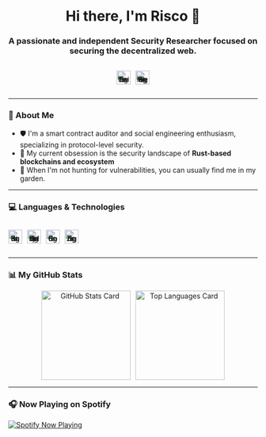 <div align="center">

# Hi there, I'm Risco 👋

### A passionate and independent Security Researcher focused on securing the decentralized web.
<p align="center" style="display:inline-flex; gap:10px; align-items:center; line-height:0;">
  <a href="https://twitter.com/Hecok_" target="_blank" rel="noopener noreferrer" aria-label="Twitter Profile" style="text-decoration: none;">
    <img src="https://img.shields.io/badge/Twitter-303030?style=for-the-badge&logo=twitter&logoColor=white" alt="Twitter Badge" height="28" border="0" style="display:block;"/>
  </a>
  <a href="https://www.vigilseek.com/user/hecok" target="_blank" rel="noopener noreferrer" aria-label="Vigilseek Profile" style="text-decoration: none;">
    <img src="https://img.shields.io/badge/Vigilseek-303030?style=for-the-badge&logo=vimeo&logoColor=white" alt="Vigilseek Badge" height="28" border="0" style="display:block;"/>
  </a>
</p>

</div>

---

### 🔭 About Me

- 🛡️ I'm a smart contract auditor and social engineering enthusiasm, specializing in protocol-level security.
- 🦀 My current obsession is the security landscape of **Rust-based blockchains and ecosystem**
- 🌱 When I'm not hunting for vulnerabilities, you can usually find me in my garden.

---

### 💻 Languages & Technologies

<p align="center" style="display:inline-flex; gap:10px; align-items:center; line-height:0;">
  <a href="https://www.rust-lang.org/" target="_blank" rel="noopener noreferrer" aria-label="Rust" style="text-decoration: none;">
    <img src="https://img.shields.io/badge/Rust-E05D44?style=for-the-badge&logo=rust&logoColor=white" alt="Rust Badge" height="28" border="0" style="display:block;"/>
  </a>
  <a href="https://soliditylang.org/" target="_blank" rel="noopener noreferrer" aria-label="Solidity" style="text-decoration: none;">
    <img src="https://img.shields.io/badge/Solidity-363636?style=for-the-badge&logo=solidity&logoColor=white" alt="Solidity Badge" height="28" border="0" style="display:block;"/>
  </a>
  <a href="https://go.dev/" target="_blank" rel="noopener noreferrer" aria-label="Go" style="text-decoration: none;">
    <img src="https://img.shields.io/badge/Go-00ADD8?style=for-the-badge&logo=go&logoColor=white" alt="Go Badge" height="28" border="0" style="display:block;"/>
  </a>
  <a href="https://ziglang.org/" target="_blank" rel="noopener noreferrer" aria-label="Zig" style="text-decoration: none;">
    <img src="https://img.shields.io/badge/Zig-F7A41D?style=for-the-badge&logo=zig&logoColor=white" alt="Zig Badge" height="28" border="0" style="display:block;"/>
  </a>
</p>

---

### 📊 My GitHub Stats

<div align="center">
  <div style="display:flex; gap:10px; justify-content:center; align-items:stretch; flex-wrap:wrap;">
    <img src="https://github-readme-stats.vercel.app/api?username=R1sco&show_icons=true&theme=tokyonight&rank_icon=github&include_all_commits=true&count_private=true&hide_border=true&line_height=28&bg_color=00000000" alt="GitHub Stats Card" height="180" loading="lazy" border="0" />
    <img src="https://github-readme-stats.vercel.app/api/top-langs/?username=R1sco&layout=compact&theme=tokyonight&hide_border=true&card_width=420&bg_color=00000000" alt="Top Languages Card" height="180" loading="lazy" border="0" />
  </div>
</div>

---

### 🎧 Now Playing on Spotify

<p align="left">
  <a href="https://open.spotify.com/user/21mebihb4qldwhl4lwpgmxj4q" target="_blank" rel="noopener noreferrer" aria-label="Spotify Profile">
    <img src="https://spotify-github-profile.kittinanx.com/api/view?uid=21mebihb4qldwhl4lwpgmxj4q&cover_image=true&theme=natemoo-re&show_offline=false&background_color=121212&interchange=false&bar_color=53b14f&bar_color_cover=false" alt="Spotify Now Playing" loading="lazy" border="0" />
  </a>
</p>
